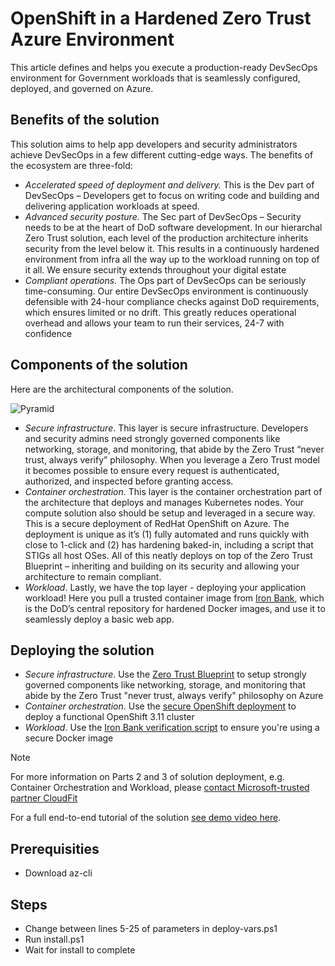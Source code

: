 # OpenShift in a Hardened Zero Trust Azure Environment

This article defines and helps you execute a production-ready DevSecOps environment for Government workloads that is seamlessly configured, deployed, and governed on Azure.

## Benefits of the solution
This solution aims to help app developers and security administrators achieve DevSecOps in a few different cutting-edge ways. The benefits of the ecosystem are three-fold: 
* *Accelerated speed of deployment and delivery.* This is the Dev part of DevSecOps – Developers get to focus on writing code and building and delivering application workloads at speed.
* *Advanced security posture.* The Sec part of DevSecOps – Security needs to be at the heart of DoD software development. In our hierarchal Zero Trust solution, each level of the production architecture inherits security from the level below it. This results in a continuously hardened environment from infra all the way up to the workload running on top of it all. We ensure security extends throughout your digital estate
* *Compliant operations.* The Ops part of DevSecOps can be seriously time-consuming. Our entire DevSecOps environment is continuously defensible with 24-hour compliance checks against DoD requirements, which ensures limited or no drift. This greatly reduces operational overhead and allows your team to run their services, 24-7 with confidence

## Components of the solution
Here are the architectural components of the solution.

![Pyramid](./pyramid.PNG)

* *Secure infrastructure*. This layer is secure infrastructure. Developers and security admins need strongly governed components like networking, storage, and monitoring, that abide by the Zero Trust “never trust, always verify” philosophy. When you leverage a Zero Trust model it becomes possible to ensure every request is authenticated, authorized, and inspected before granting access.
* *Container orchestration*. This layer is the container orchestration part of the architecture that deploys and manages Kubernetes nodes. Your compute solution also should be setup and leveraged in a secure way. This is a secure deployment of RedHat OpenShift on Azure. The deployment is unique as it’s (1) fully automated and runs quickly with close to 1-click and (2) has hardening baked-in, including a script that STIGs all host OSes. All of this neatly deploys on top of the Zero Trust Blueprint – inheriting and building on its security and allowing your architecture to remain compliant.
* *Workload*. Lastly, we have the top layer - deploying your application workload! Here you pull a trusted container image from [Iron Bank](https://ironbank.dsop.io), which is the DoD’s central repository for hardened Docker images, and use it to seamlessly deploy a basic web app.

## Deploying the solution
* *Secure infrastructure*. Use the [Zero Trust Blueprint](https://github.com/Azure/ato-toolkit/tree/master/automation/zero-trust-architecture) to setup strongly governed components like networking, storage, and monitoring that abide by the Zero Trust "never trust, always verify" philosophy on Azure
* *Container orchestration*. Use the [secure OpenShift deployment](https://microsoft-my.sharepoint.com/:u:/p/v-ryasch/EYM8eLuaDPNFii4wI31ydqkBzWnZHUQsO7GogyAww0JISQ?e=0W819L) to deploy a functional OpenShift 3.11 cluster
* *Workload*. Use the [Iron Bank verification script](https://microsoft-my.sharepoint.com/:u:/p/v-ryasch/EdFfT3rw6ZNMh5qKQWpctoIBsSAaHVTt46xB7Zam8l6B8Q?e=Sqjldp) to ensure you're using a secure Docker image 

> [!NOTE]
> For more information on Parts 2 and 3 of solution deployment, e.g. Container Orchestration and Workload, please [contact Microsoft-trusted partner CloudFit](https://www.cloudfitsoftware.com/contact-us/)
> 
> 

For a full end-to-end tutorial of the solution [see demo video here](https://www.youtube.com/watch?v=gntpwbeWbak).

## Prerequisities
* Download az-cli

## Steps
* Change between lines 5-25 of parameters in deploy-vars.ps1
* Run install.ps1
* Wait for install to complete

